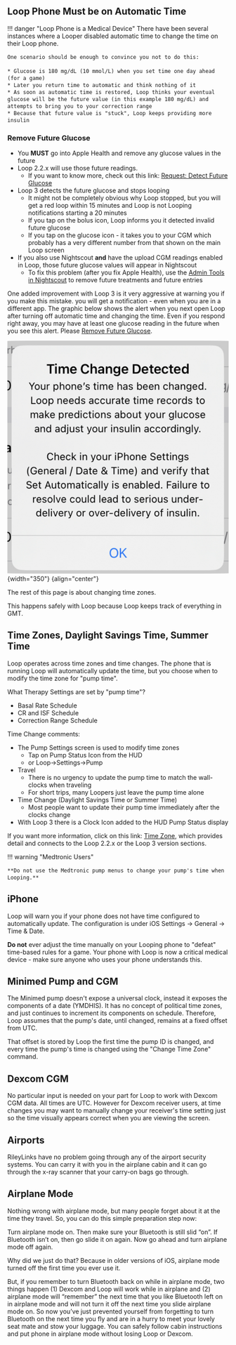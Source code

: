 ## Loop Phone Must be on Automatic Time

!!! danger "Loop Phone is a Medical Device"
    There have been several instances where a Looper disabled automatic time to change the time on their Loop phone.

    One scenario should be enough to convince you not to do this:

    * Glucose is 180 mg/dL (10 mmol/L) when you set time one day ahead (for a game)
    * Later you return time to automatic and think nothing of it
    * As soon as automatic time is restored, Loop thinks your eventual glucose will be the future value (in this example 180 mg/dL) and attempts to bring you to your correction range
    * Because that future value is "stuck", Loop keeps providing more insulin

### Remove Future Glucose

* You **MUST** go into Apple Health and remove any glucose values in the future
* Loop 2.2.x will use those future readings.
    * If you want to know more, check out this link: [Request: Detect Future Glucose](https://github.com/LoopKit/Loop/issues/1890)
* Loop 3 detects the future glucose and stops looping
    * It might not be completely obvious why Loop stopped, but you will get a red loop within 15 minutes and Loop is not Looping notifications starting a 20 minutes
    * If you tap on the bolus icon, Loop informs you it detected invalid future glucose
    * If you tap on the glucose icon - it takes you to your CGM which probably has a very different number from that shown on the main Loop screen
* If you also use Nightscout **and** have the upload CGM readings enabled in Loop, those future glucose values will appear in Nightscout
    * To fix this problem (after you fix Apple Health), use the [Admin Tools in Nightscout](https://nightscout.github.io/nightscout/admin_tools/) to remove future treatments and future entries

One added improvement with Loop 3 is it very aggressive at warning you if you make this mistake. you will get a notification - even when you are in a different app. The graphic below shows the alert when you next open Loop after turning off automatic time and changing the time. Even if you respond right away, you may have at least one glucose reading in the future when you see this alert. Please [Remove Future Glucose](#remove-future-glucose).

![notification displayed when automatic time is disabled on Loop phone](../loop-3/img/loop-3-omnipod-time-change.svg){width="350"}
{align="center"}


The rest of this page is about changing time zones.

This happens safely with Loop because Loop keeps track of everything in GMT.

## Time Zones, Daylight Savings Time, Summer Time

Loop operates across time zones and time changes. The phone that is running Loop will automatically update the time, but you choose when to modify the time zone for "pump time".

What Therapy Settings are set by "pump time"?

* Basal Rate Schedule
* CR and ISF Schedule
* Correction Range Schedule

Time Change comments:

* The Pump Settings screen is used to modify time zones
    * Tap on Pump Status Icon from the HUD
    * or Loop->Settings->Pump
* Travel
    * There is no urgency to update the pump time to match the wall-clocks when traveling
    * For short trips, many Loopers just leave the pump time alone
* Time Change (Daylight Savings Time or Summer Time)
    * Most people want to update their pump time immediately after the clocks change
* With Loop 3 there is a Clock Icon added to the HUD Pump Status display

If you want more information, click on this link: [Time Zone](../loop-3/displays_v3.md#time-zone), which provides detail and connects to the Loop 2.2.x or the Loop 3 version sections.

!!! warning "Medtronic Users"

    **Do not use the Medtronic pump menus to change your pump's time when Looping.**


## iPhone

Loop will warn you if your phone does not have time configured to automatically update. The configuration is under iOS Settings -> General -> Time & Date.

**Do not** ever adjust the time manually on your Looping phone to "defeat" time-based rules for a game. Your phone with Loop is now a critical medical device - make sure anyone who uses your phone understands this.

## Minimed Pump and CGM

The Minimed pump doesn't expose a universal clock, instead it exposes the components of a date (YMDHIS). It has no concept of political time zones, and just continues to increment its components on schedule. Therefore, Loop assumes that the pump's date, until changed, remains at a fixed offset from UTC.

That offset is stored by Loop the first time the pump ID is changed, and every time the pump's time is changed using the "Change Time Zone" command.

## Dexcom CGM

No particular input is needed on your part for Loop to work with Dexcom CGM data. All times are UTC.  However for Dexcom receiver users, at time changes you may want to manually change your receiver's time setting just so the time visually appears correct when you are viewing the screen.

## Airports

RileyLinks have no problem going through any of the airport security systems. You can carry it with you in the airplane cabin and it can go through the x-ray scanner that your carry-on bags go through.

## Airplane Mode

Nothing wrong with airplane mode, but many people forget about it at the time they travel. So, you can do this simple preparation step now:

Turn airplane mode on. Then make sure your Bluetooth is still slid “on”. If Bluetooth isn’t on, then go slide it on again. Now go ahead and turn airplane mode off again.

Why did we just do that? Because in older versions of iOS, airplane mode turned off the first time you ever use it.

But, if you remember to turn Bluetooth back on while in airplane mode, two things happen (1) Dexcom and Loop will work while in airplane and (2) airplane mode will “remember” the next time that you like Bluetooth left on in airplane mode and will not turn it off the next time you slide airplane mode on. So now you’ve just prevented yourself from forgetting to turn Bluetooth on the next time you fly and are in a hurry to meet your lovely seat mate and stow your luggage. You can safely follow cabin instructions and put phone in airplane mode without losing Loop or Dexcom.

